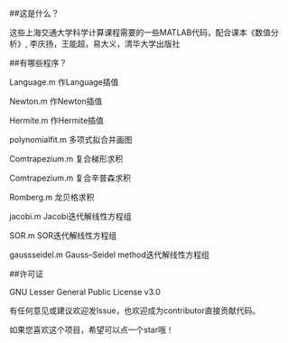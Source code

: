 ##这是什么？

这些上海交通大学科学计算课程需要的一些MATLAB代码，配合课本《数值分析》, 李庆扬，王能超，易大义，清华大学出版社

##有哪些程序？

Language.m          作Language插值

Newton.m            作Newton插值

Hermite.m           作Hermite插值

polynomialfit.m     多项式拟合并画图

Comtrapezium.m      复合梯形求积

Comtrapezium.m      复合辛普森求积

Romberg.m           龙贝格求积

jacobi.m            Jacobi迭代解线性方程组

SOR.m               SOR迭代解线性方程组

gaussseidel.m       Gauss–Seidel method迭代解线性方程组

##许可证

GNU Lesser General Public License v3.0

有任何意见或建议欢迎发Issue，也欢迎成为contributor直接贡献代码。

如果您喜欢这个项目，希望可以点一个star哦！
